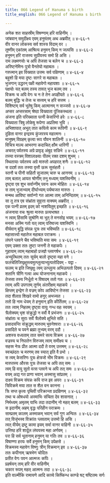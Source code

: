 ```yaml
---
title: 066 Legend of Hanuma s birth
title_english: 066 Legend of Hanuma s birth

---
```


<div class="audioEmbed"  caption="श्रीराम-हरिसीताराममूर्ति-घनपाठिभ्यां वचनम्" src="https://archive.org/download/Ramayana-recitation-Sriram-harisItArAmamUrti-Ghanapaati-v2/Kanda_4/Kanda_4_KSK-066-Legend_of_Hanuma_s_birth.mp3"></div>

अनेक शत साहस्रीम् विषण्णाम् हरि वाहिनीम् ।  
जांबवान् समुदीक्ष्य एवम् हनुमंतम् अथ अब्रवीत् ॥ ४-६६-१  
वीर वानर लोकस्य सर्व शास्त्र विदाम् वर ।  
तूष्णीम् एकांतम् आश्रित्य हनुमन् किम् न जल्पसि ॥ ४-६६-२  
हनुमन् हरि राजस्य सुग्रीवस्य समो हि असि ।  
राम लक्ष्मणयोः च अपि तेजसा च बलेन च ॥ ४-६६-३  
अरिष्टनेमिनः पुत्रो वैनतेयो महाबलः ।  
गरुत्मान् इव विख्यात उत्तमः सर्व पक्षिणाम् ॥ ४-६६-४  
बहुशो हि मया दृष्टः सागरे स महाबलः ।  
भुजगान् उद्धरन् पक्षी महावेगो महायशाः ॥ ४-६६-५  
पक्षयोः यत् बलम् तस्य तावत् भुज बलम् तव ।  
विक्रमः च अपि वेगः च न ते तेन अपहीयते ॥ ४-६६-६  
बलम् बुद्धिः च तेजः च सत्त्वम् च हरि सत्तम ।  
विशिष्टम् सर्व भूतेषु किम् आत्मानम् न सज्जसे ॥ ४-६६-७  
अप्सर अप्सरसाम् श्रेष्ठा विख्याता पुंजिकस्थला ।  
अंजना इति परिख्याता पत्नी केसरिणो हरेः ॥ ४-६६-८  
विख्याता त्रिषु लोकेषु रूपेणा अप्रतिमा भुवि ।  
अभिशापात् अभूत् तात कपित्वे काम रूपिणी ॥ ४-६६-९  
दुहिता वानर इन्द्रस्य कुंजरस्य महात्मनः ।  
मानुषम् विग्रहम् कृत्वा रूप यौवन शालिनी ॥ ४-६६-१०  
विचित्र माल्य आभरणा कदाचित् क्षौम धारिणी ।  
अचरत् पर्वतस्य अग्रे प्रावृड् अंबुद सन्निभे ॥ ४-६६-११  
तस्या वस्त्रम् विशालाक्ष्याः पीतम् रक्त दशम् शुभम् ।  
स्थितायाः पर्वतस्य अग्रे मारुतो अपहरत् शनैः ॥ ४-६६-१२  
स ददर्श ततः तस्या वृत्तौ ऊरू सुसंहतौ ।  
स्तनौ च पीनौ सहितौ सुजातम् चारु च आननम् ॥ ४-६६-१३  
ताम् बलात् आयत श्रोणीम् तनु मध्याम् यशस्विनीम् ।  
दृष्ट्वा एव शुभ सर्वान्गीम् पवनः काम मोहितः ॥ ४-६६-१४  
स ताम् भुजाभ्याम् दीर्घाभ्याम् पर्यष्वजत मारुतः ।  
मन्मथ आविष्ट सर्वान्गो गत आत्मा ताम् अनिन्दिताम् ॥ ४-६६-१५  
सा तु तत्र एव संभ्रांता सुवृत्ता वाक्यम् अब्रवीत् ।  
एक पत्नी व्रतम् इदम् को नाशयितुम् इच्छति ॥ ४-६६-१६  
अंजनाया वचः श्रुत्वा मारुतः प्रत्यभाषत ।  
न त्वाम् हिंसामि सुश्रोणि मा भूत् ते मनसोइ भयम् ॥ ४-६६-१७  
मनसा अस्मि गतो यत् त्वाम् परिष्वज्य यशस्विनि ।  
वीर्यवान् बुद्धि संपन्नः पुत्रः तव भविष्यति ॥ ४-६६-१८  
महासात्त्वो महातेज महाबल पराक्रमः ।  
लंघने प्लवने चैव भविष्यति मया समः ॥ ४-६६-१९  
एवम् उक्ता ततः तुष्टा जननी ते महाकपेः ।  
गुहायाम् त्वाम् महाबाहो प्रजज्ञे प्लवगर्षभ ॥ ४-६६-२०  
अभ्युत्थितम् ततः सूर्यम् बालो दृष्ट्वा महा वने ।  
फलंचेतिजिघृक्षुस्त्वमुत्प्लुत्याभ्युत्पतोदिवम् - यद्वा -  
फलम् च इति जिघृक्षुः त्वम् उत्प्लुत्य अभिउत्पतो दिवम् ॥ ४-६६-२१  
शतानि त्रीणि गत्वा अथ योजनानाम् महाकपे ।  
तेजसा तस्य निर्धूतो न विषादम् ततो गतः ॥ ४-६६-२२  
त्वाम् अपि उपगतम् तूर्णम् अंतरीक्षम् महाकपे ।  
क्षिप्तम् इन्द्रेण ते वज्रम् कोप आविष्टेन तेजसा ॥ ४-६६-२३  
तदा शैलाग्र शिखरे वामो हनुर् अभज्यत ।  
ततो हि नाम धेयम् ते हनुमान् इति कीर्तितम् ॥ ४-६६-२४  
ततः त्वाम् निहतम् दृष्ट्वा वायुः गन्ध वहः स्वयम् ।  
त्रैलोक्यम् भृश संक्रुद्धो न ववौ वै प्रभंजनः ॥ ४-६६-२५  
संभ्रांताः च सुराः सर्वे त्रैलोक्ये क्षुभिते सति ।  
प्रसादयन्ति संक्रुद्धम् मारुतम् भुवनेश्वराः ॥ ४-६६-२६  
प्रसादिते च पवने ब्रह्मा तुभ्यम् वरम् ददौ ।  
अशस्त्र वध्यताम् तात समरे सत्य विक्रम ॥ ४-६६-२७  
वज्रस्य च निपातेन विरुजम् त्वाम् समीक्ष्य च ।  
सहस्र नेत्रः प्रीत आत्मा ददौ ते वरम् उत्तमम् ॥ ४-६६-२८  
स्वच्छंदतः च मरणम् तव स्यात् इति वै प्रभो ।  
स त्वम् केसरिणः पुत्रः क्षेत्रजो भीम विक्रमः ॥ ४-६६-२९  
मारुतस्य औरसः पुत्रः तेजसा च अपि तत् समः ।  
त्वम् हि वायु सुतो वत्स प्लवने च अपि तत् समः ॥ ४-६६-३०  
वयम् अद्य गत प्राणा भवान् अस्मासु सांप्रतम् ।  
दाक्ष्य विक्रम संपन्नः कपि राज इव अपरः ॥ ४-६६-३१  
त्रिविक्रमे मया तात स शैल वन कानना ।  
त्रिः सप्त कृत्वः पृथिवी परिक्रान्ता प्रदक्षिणम् ॥ ४-६६-३२  
तथा च ओषधयो अस्माभिः संचिता देव शासनात् ।  
निर्मथ्यम् अमृतम् याभिः तदा तदानीम् नो महत् बलम् ॥ ४-६६-३३  
स इदानीम् अहम् वृद्धः परिहीन पराक्रमः ।  
साम्प्रतम् कालम् अस्माकम् भवान् सर्व गुण अन्वितः ॥ ४-६६-३४  
तत् विजृंभस्व विक्रांतः प्लवताम् उत्तमो हि असि ।  
त्वत् वीर्यम् द्रष्टु कामा इयम् सर्वा वानर वाहिनी ॥ ४-६६-३५  
उत्तिष्ठ हरि शार्दूल लंघयस्व महा अर्णवम् ।  
परा हि सर्व भूतानाम् हनुमन् या गतिः तव ॥ ४-६६-३६  
विषाण्णा हरयः सर्वे हनुमन् किम् उपेक्षसे ।  
विक्रमस्व महावेग विष्णुः त्रीन् विक्रमान् इव ॥ ४-६६-३७  
ततः कपीनाम् ऋषभेण चोदितः  
प्रतीत वेगः पवन आत्मजः कपिः ।  
प्रहर्षयन् ताम् हरि वीर वाहिनीम्  
चकार रूपम् महत् आत्मनः तदा ॥ ४-६६-३८  
इति वाल्मीकि रामायणे आदि काव्ये किष्किन्ध काण्डे षट् षष्टितमः सर्गः